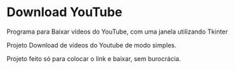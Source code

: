 <h1> Download YouTube </h1>
Programa para Baixar vídeos do YouTube, com uma janela utilizando Tkinter

Projeto Download de vídeos do Youtube de modo simples.


Projeto feito só para colocar o link e baixar, sem burocrácia.
